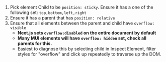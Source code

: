 1. Pick element Child to be `position: sticky`.  Ensure it has a one of the following set: `top,bottom,left,right`
2. Ensure it has a parent that has `position: relative`
3. Ensure that all elements between the parent and child have `overflow: visible`
    - **Next.js sets `overflow:disabled` on the entire document by default**
    - **Many MUI elements will have `overflow: hidden` set, check all parents for this.**
    - Easiest to diagnose this by selecting child in Inspect Element, filter styles for "overflow" and click up repeatedly to traverse up the DOM.
